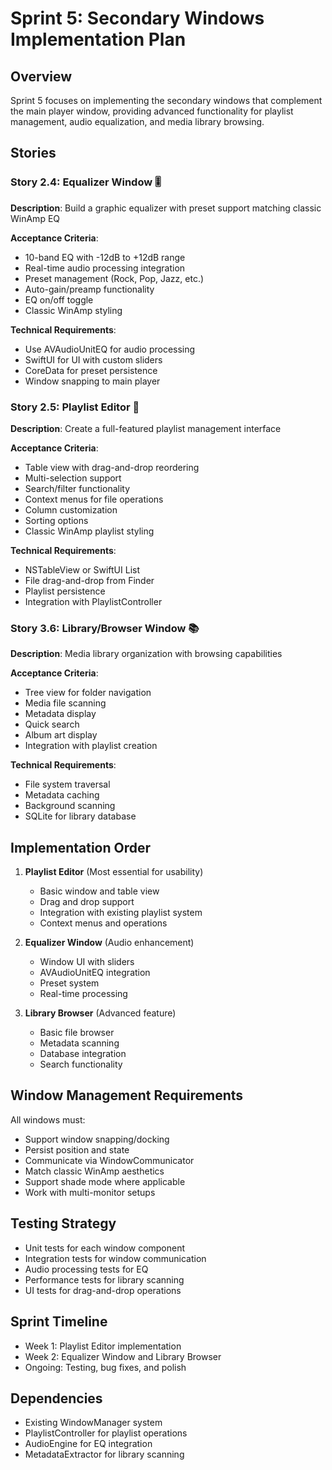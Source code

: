 # Sprint 5: Secondary Windows Implementation Plan

## Overview
Sprint 5 focuses on implementing the secondary windows that complement the main player window, providing advanced functionality for playlist management, audio equalization, and media library browsing.

## Stories

### Story 2.4: Equalizer Window 🎚️
**Description**: Build a graphic equalizer with preset support matching classic WinAmp EQ

**Acceptance Criteria**:
- 10-band EQ with -12dB to +12dB range
- Real-time audio processing integration
- Preset management (Rock, Pop, Jazz, etc.)
- Auto-gain/preamp functionality
- EQ on/off toggle
- Classic WinAmp styling

**Technical Requirements**:
- Use AVAudioUnitEQ for audio processing
- SwiftUI for UI with custom sliders
- CoreData for preset persistence
- Window snapping to main player

### Story 2.5: Playlist Editor 📝
**Description**: Create a full-featured playlist management interface

**Acceptance Criteria**:
- Table view with drag-and-drop reordering
- Multi-selection support
- Search/filter functionality
- Context menus for file operations
- Column customization
- Sorting options
- Classic WinAmp playlist styling

**Technical Requirements**:
- NSTableView or SwiftUI List
- File drag-and-drop from Finder
- Playlist persistence
- Integration with PlaylistController

### Story 3.6: Library/Browser Window 📚
**Description**: Media library organization with browsing capabilities

**Acceptance Criteria**:
- Tree view for folder navigation
- Media file scanning
- Metadata display
- Quick search
- Album art display
- Integration with playlist creation

**Technical Requirements**:
- File system traversal
- Metadata caching
- Background scanning
- SQLite for library database

## Implementation Order

1. **Playlist Editor** (Most essential for usability)
   - Basic window and table view
   - Drag and drop support
   - Integration with existing playlist system
   - Context menus and operations

2. **Equalizer Window** (Audio enhancement)
   - Window UI with sliders
   - AVAudioUnitEQ integration
   - Preset system
   - Real-time processing

3. **Library Browser** (Advanced feature)
   - Basic file browser
   - Metadata scanning
   - Database integration
   - Search functionality

## Window Management Requirements

All windows must:
- Support window snapping/docking
- Persist position and state
- Communicate via WindowCommunicator
- Match classic WinAmp aesthetics
- Support shade mode where applicable
- Work with multi-monitor setups

## Testing Strategy

- Unit tests for each window component
- Integration tests for window communication
- Audio processing tests for EQ
- Performance tests for library scanning
- UI tests for drag-and-drop operations

## Sprint Timeline

- Week 1: Playlist Editor implementation
- Week 2: Equalizer Window and Library Browser
- Ongoing: Testing, bug fixes, and polish

## Dependencies

- Existing WindowManager system
- PlaylistController for playlist operations
- AudioEngine for EQ integration
- MetadataExtractor for library scanning